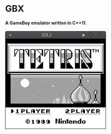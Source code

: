 # GBX
#### A GameBoy emulator written in C++11.
![ScreenShot](https://github.com/dhustkoder/gbx/blob/master/Bin/Images/TETRIS1.png?raw=true "Tetris menu")
